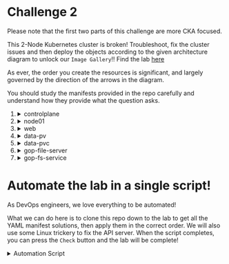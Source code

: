 # Challenge 2

Please note that the first two parts of this challenge are more CKA focused.

This 2-Node Kubernetes cluster is broken! Troubleshoot, fix the cluster issues and then deploy the objects according to the given architecture diagram to unlock our `Image Gallery`!!  Find the lab [here](https://kodekloud.com/topic/kubernetes-challenge-2/)

As ever, the order you create the resources is significant, and largely governed by the direction of the arrows in the diagram.

You should study the manifests provided in the repo carefully and understand how they provide what the question asks.

1.  <details>
    <summary>controlplane</summary>

    </br>Fix the controlplane node. This has three subtasks. The order to do them is atucally the *reverse* order in which they are listed!

    1.  <details>
        <summary>kubeconfig = <code>/root/.kube/config</code>, User = <code>kubernetes-admin</code> Cluster: Server Port = <code>6443</code></summary>

        </br>Before we can execute any `kubectl` commands, we must fix the kubeconfig. The server port is incorrect and should be `6443`. Edit this in `vi` and save.

        ```bash
        vi .kube/config
        ```

        Change the following line to have the correct port `6443`, save and exit vi.

        ```yaml
            server: https://controlplane:6433
        ```
        </details>

    1.  <details>
        <summary>Fix kube-apiserver. Make sure its running and healthy.</summary>

        </br>The file referenced by the `--client-ca-file` argument to the API server doesn't exist. Edit the API server manifest and correct this.

        ```bash
        ls -l /etc/kubernetes/pki/*.crt
        # Notice that the correct certificate is ca.crt
        vi /etc/kubernetes/manifests/kube-apiserver.yaml
        ```

        Change the following line to refer to the correct certificate file, save and exit vi.

        ```yaml
            - --client-ca-file=/etc/kubernetes/pki/ca-authority.crt
        ```

        Now wait for the API server to restart. This may take a minute or so. You can run the following to check if the container has been created. Press `CTRL-C` to escape from the following command.

        ```bash
        watch crictl ps
        ```

        If it still hasn't started, then give it a nudge by restarting the kubelet.

        ```bash
        systemctl restart kubelet
        ```

        ...then run the crictl command again. If you see it starting and stopping, then you've made an error in the manifest that you need to fix.

        You should also be aware of how to [diagnose a crashed API server](https://github.com/kodekloudhub/community-faq/blob/main/docs/diagnose-crashed-apiserver.md).

        </details>

    1.  <details>
        <summary>Master node: coredns deployment has image: <code>registry.k8s.io/coredns/coredns:v1.8.6</code></summary>

        </br>Run the following:

        ```bash
        kubectl get pods -n kube-system
        ```

        You will see that CoreDNS has ImagePull errors, because the container image is incorrect. To fix this, run the following, update the `image:` to that specificed in the question, save and exit

        ```bash
        kubectl edit deployment -n kube-system coredns
        ```

        ---- OR ----

        Edit the image directly

        ```bash
        kubectl set image deployment/coredns -n kube-system \
            coredns=registry.k8s.io/coredns/coredns:v1.8.6
        ```

        Now re-run the `get pods` command above (or use `watch` with it) until the coredns pods have recycled and there are two healthy pods.
        </details>
    </details>

1.  <details>
    <summary>node01</summary>

    </br>node01 is ready and can schedule pods? Run the following:

    ```bash
    kubectl get nodes
    ```

    We can see that `node01` is in state `Ready,SchedulingDisabled`. This usually means that it is cordoned, so...

    ```bash
    kubectl uncordon node01
    ```

    </details>

1.  <details>
    <summary>web</summary>

    </br>Copy all images from the directory '/media' on the controlplane node to '/web' directory on node01. Here we are setting up the content of the directory on `node01` which will ultimately be served as a hostpath persistent volume. It's a straght forward copy with ssh (scp).

    ```bash
    scp /media/* node01:/web
    ```

    </details>

1.  <details>
    <summary>data-pv</summary>

    <br>Create new PersistentVolume = 'data-pv'.</br>Apply the [manifest](./fileserver-pv.yaml) with `kubectl apply -f`

    </details>

1.  <details>
    <summary>data-pvc</summary>

    <br>Create new PersistentVolumeClaim = 'data-pvc'</br>Apply the [manifest](./fileserver-pvc.yaml)

    </details>

1.  <details>
    <summary>gop-file-server</summary>

    <br>Create a pod for file server, name: 'gop-file-server'</br>Apply the [manifest](./fileserver-pod.yaml)

    </details>

1.  <details>
    <summary>gop-fs-service</summary>

    <br>New Service, name: 'gop-fs-service'</br>Apply the [manifest](./fileserver-svc.yaml)

    </details>

# Automate the lab in a single script!

As DevOps engineers, we love everything to be automated!

What we can do here is to clone this repo down to the lab to get all the YAML manifest solutions, then apply them in the correct order. We will also use some Linux trickery to fix the API server. When the script completes, you can press the `Check` button and the lab will be complete!

<details>
<summary>Automation Script</summary>

Paste this entire script to the lab terminal, sit back and enjoy!

```bash
{
    # Clone this repo to get the manifests
    git clone --depth 1 https://github.com/kodekloudhub/kubernetes-challenges.git

    ### Fix API server

    #### kubeconfig
    sed -i 's/6433/6443/' .kube/config

    #### API server
    sed -i 's/ca-authority\.crt/ca.crt/' /etc/kubernetes/manifests/kube-apiserver.yaml
    # Restart the kubelet to ensure the container is started
    systemctl restart kubelet
    # Wait for it to be running. We will get back the container ID when it is
    id=""
    while [ -z "$id" ]
    do
        echo "Waiting for API server to start..."
        sleep 2
        id=$(crictl ps -a --name kube-apiserver --state running --output json | awk -F '"' '/"id":/{print $4}')
    done

    echo "API Server has started (ID = $id). Giving it 10 seconds to initialise..."
    sleep 10

    #### CoreDNS
    kubectl set image deployment/coredns -n kube-system coredns=registry.k8s.io/coredns/coredns:v1.8.6

    ### Fix node01
    kubectl uncordon node01

    ### Web directory
    scp /media/* node01:/web

    ### data-pv
    kubectl apply -f kubernetes-challenges/challenge-2/fileserver-pv.yaml

    ### data-pvc
    kubectl apply -f kubernetes-challenges/challenge-2/fileserver-pvc.yaml

    ### gop-file-server
    kubectl apply -f kubernetes-challenges/challenge-2/fileserver-pod.yaml

    ### gop-fx-service
    kubectl apply -f kubernetes-challenges/challenge-2/fileserver-svc.yaml

    echo -e "\n\nAutomation complete! Press the Check button.\n"
}

```
